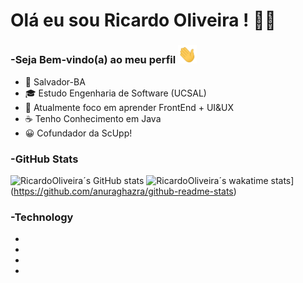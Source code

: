 <h1> Olá eu sou Ricardo Oliveira ! 🧑‍💻 </h1>

### -Seja Bem-vindo(a) ao meu perfil <img src="https://raw.githubusercontent.com/parth-27/parth-27/master/Hi.gif" width="30px" style="max-width:100%;"> 




<ul>
    <li> 📍  Salvador-BA </li>
    <li> 🎓 Estudo Engenharia de Software (UCSAL) </li>
    <li> 🎨 Atualmente foco em aprender FrontEnd + UI&UX </li>
    <li> ☕️ Tenho Conhecimento em Java </li>
    <li> 😀 Cofundador da ScUpp!</li>
</ul>

### -GitHub Stats

![RicardoOliveira´s GitHub stats](https://github-readme-stats.vercel.app/api?username=ricardoliveiraof2m?theme=gradient)
![RicardoOliveira´s wakatime stats](https://github-readme-stats.vercel.app/api/wakatime?username=ricardoliveiraof2m)](https://github.com/anuraghazra/github-readme-stats)

### -Technology

<ul>
    <li> </li>
    <li> </li>
    <li> </li>
    <li> </li>  
</ul>    
